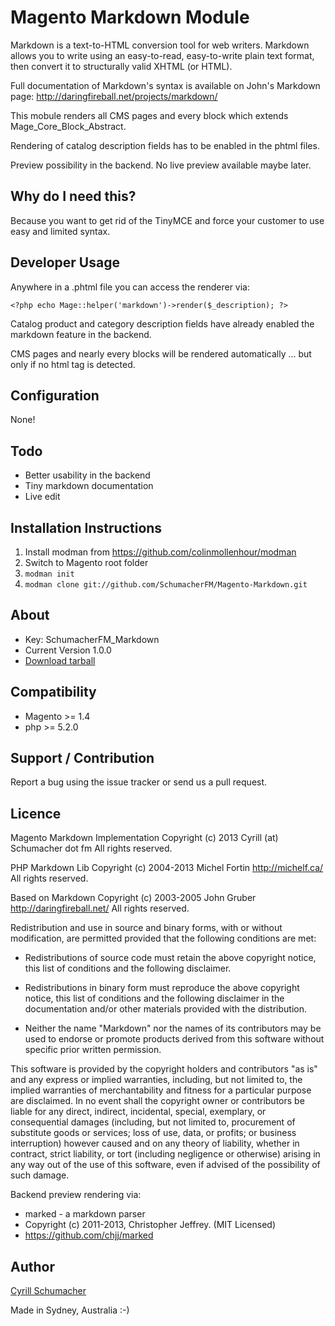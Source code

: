 Magento Markdown Module
=======================

Markdown is a text-to-HTML conversion tool for web writers. Markdown
allows you to write using an easy-to-read, easy-to-write plain text
format, then convert it to structurally valid XHTML (or HTML).

Full documentation of Markdown's syntax is available on John's
Markdown page: <http://daringfireball.net/projects/markdown/>

This mobule renders all CMS pages and every block which extends Mage_Core_Block_Abstract.

Rendering of catalog description fields has to be enabled in the phtml files.

Preview possibility in the backend. No live preview available maybe later.

Why do I need this?
-------------------

Because you want to get rid of the TinyMCE and force your customer to use easy and limited syntax.

Developer Usage
---------------

Anywhere in a .phtml file you can access the renderer via:

```
<?php echo Mage::helper('markdown')->render($_description); ?>
```

Catalog product and category description fields have already enabled the markdown feature in the backend.

CMS pages and nearly every blocks will be rendered automatically ... but only if no html tag is detected.

Configuration
-------------

None!

Todo
----

 * Better usability in the backend
 * Tiny markdown documentation
 * Live edit

Installation Instructions
-------------------------
1. Install modman from https://github.com/colinmollenhour/modman
2. Switch to Magento root folder
3. `modman init`
4. `modman clone git://github.com/SchumacherFM/Magento-Markdown.git`

About
-----
- Key: SchumacherFM_Markdown
- Current Version 1.0.0
- [Download tarball](https://github.com/SchumacherFM/Magento-Markdown/tags)

Compatibility
-------------
- Magento >= 1.4
- php >= 5.2.0

Support / Contribution
----------------------

Report a bug using the issue tracker or send us a pull request.

Licence
-------

Magento Markdown Implementation
Copyright (c) 2013 Cyrill (at) Schumacher dot fm
All rights reserved.

PHP Markdown Lib
Copyright (c) 2004-2013 Michel Fortin
<http://michelf.ca/>
All rights reserved.

Based on Markdown
Copyright (c) 2003-2005 John Gruber
<http://daringfireball.net/>
All rights reserved.

Redistribution and use in source and binary forms, with or without
modification, are permitted provided that the following conditions are
met:

*   Redistributions of source code must retain the above copyright
    notice, this list of conditions and the following disclaimer.

*   Redistributions in binary form must reproduce the above copyright
    notice, this list of conditions and the following disclaimer in the
    documentation and/or other materials provided with the
    distribution.

*   Neither the name "Markdown" nor the names of its contributors may
    be used to endorse or promote products derived from this software
    without specific prior written permission.

This software is provided by the copyright holders and contributors "as
is" and any express or implied warranties, including, but not limited
to, the implied warranties of merchantability and fitness for a
particular purpose are disclaimed. In no event shall the copyright owner
or contributors be liable for any direct, indirect, incidental, special,
exemplary, or consequential damages (including, but not limited to,
procurement of substitute goods or services; loss of use, data, or
profits; or business interruption) however caused and on any theory of
liability, whether in contract, strict liability, or tort (including
negligence or otherwise) arising in any way out of the use of this
software, even if advised of the possibility of such damage.

Backend preview rendering via:

 * marked - a markdown parser
 * Copyright (c) 2011-2013, Christopher Jeffrey. (MIT Licensed)
 * https://github.com/chjj/marked


Author
------

[Cyrill Schumacher](https://github.com/SchumacherFM)

Made in Sydney, Australia :-)
